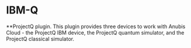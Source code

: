 # IBM-Q
**ProjectQ plugin. This plugin provides three devices to work with Anubis Cloud - the ProjectQ IBM device, the ProjectQ quantum simulator, and the ProjectQ classical simulator.
